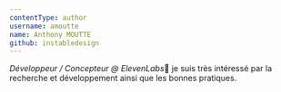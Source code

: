```yaml
---
contentType: author
username: amoutte
name: Anthony MOUTTE
github: instabledesign
---
```

_Développeur / Concepteur @ *ElevenLabs*_🚀 je suis très intéressé par la recherche et développement ainsi que les bonnes pratiques.
